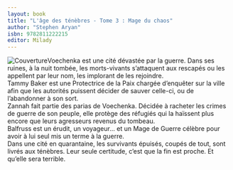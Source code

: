 ```yaml
---
layout: book
title: "L'âge des ténèbres - Tome 3 : Mage du chaos"
author: "Stephen Aryan"
isbn: 9782811222215
editor: Milady
---
```


![Couverture](/img/9782811222215.jpg)Voechenka est une cité dévastée par la guerre. Dans ses ruines, à la nuit tombée, les morts-vivants s’attaquent aux rescapés ou les appellent par leur nom, les implorant de les rejoindre.  
Tammy Baker est une Protectrice de la Paix chargée d’enquêter sur la ville afin que les autorités puissent décider de sauver celle-ci, ou de l’abandonner à son sort.  
Zannah fait partie des parias de Voechenka. Décidée à racheter les crimes de guerre de son peuple, elle protège des réfugiés qui la haïssent plus encore que leurs agresseurs revenus du tombeau.  
Balfruss est un érudit, un voyageur... et un Mage de Guerre célèbre pour avoir à lui seul mis un terme à la guerre.  
Dans une cité en quarantaine, les survivants épuisés, coupés de tout, sont livrés aux ténèbres. Leur seule certitude, c’est que la fin est proche. Et qu’elle sera terrible.